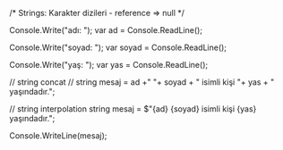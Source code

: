 /*
    Strings: Karakter dizileri - reference => null
*/

Console.Write("adı: ");
var ad = Console.ReadLine();

Console.Write("soyad: ");
var soyad = Console.ReadLine();

Console.Write("yaş: ");
var yas = Console.ReadLine();

// string concat
// string mesaj = ad +" "+ soyad + " isimli kişi "+ yas + " yaşındadır.";

// string interpolation
string mesaj = $"{ad} {soyad} isimli kişi {yas} yaşındadır.";

Console.WriteLine(mesaj);